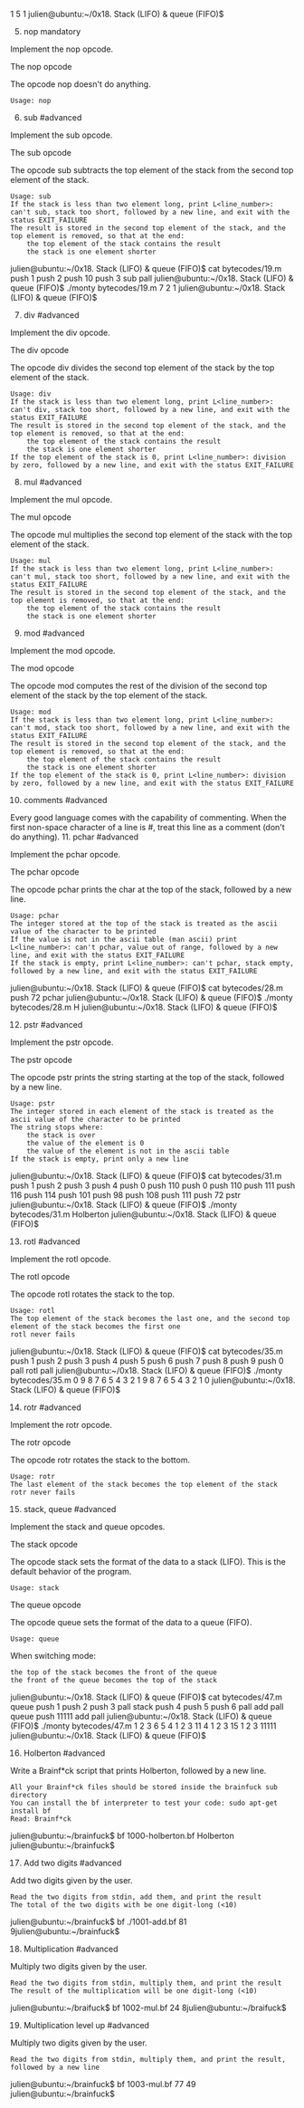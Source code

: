 1
5
1
julien@ubuntu:~/0x18. Stack (LIFO) & queue (FIFO)$

5. nop mandatory

Implement the nop opcode.

The nop opcode

The opcode nop doesn't do anything.

    Usage: nop

6. sub #advanced

Implement the sub opcode.

The sub opcode

The opcode sub subtracts the top element of the stack from the second top element of the stack.

    Usage: sub
    If the stack is less than two element long, print L<line_number>: can't sub, stack too short, followed by a new line, and exit with the status EXIT_FAILURE
    The result is stored in the second top element of the stack, and the top element is removed, so that at the end:
        the top element of the stack contains the result
        the stack is one element shorter

julien@ubuntu:~/0x18. Stack (LIFO) & queue (FIFO)$ cat bytecodes/19.m 
push 1
push 2
push 10
push 3
sub
pall
julien@ubuntu:~/0x18. Stack (LIFO) & queue (FIFO)$ ./monty bytecodes/19.m 
7
2
1
julien@ubuntu:~/0x18. Stack (LIFO) & queue (FIFO)$

7. div #advanced

Implement the div opcode.

The div opcode

The opcode div divides the second top element of the stack by the top element of the stack.

    Usage: div
    If the stack is less than two element long, print L<line_number>: can't div, stack too short, followed by a new line, and exit with the status EXIT_FAILURE
    The result is stored in the second top element of the stack, and the top element is removed, so that at the end:
        the top element of the stack contains the result
        the stack is one element shorter
    If the top element of the stack is 0, print L<line_number>: division by zero, followed by a new line, and exit with the status EXIT_FAILURE

8. mul #advanced

Implement the mul opcode.

The mul opcode

The opcode mul multiplies the second top element of the stack with the top element of the stack.

    Usage: mul
    If the stack is less than two element long, print L<line_number>: can't mul, stack too short, followed by a new line, and exit with the status EXIT_FAILURE
    The result is stored in the second top element of the stack, and the top element is removed, so that at the end:
        the top element of the stack contains the result
        the stack is one element shorter

9. mod #advanced

Implement the mod opcode.

The mod opcode

The opcode mod computes the rest of the division of the second top element of the stack by the top element of the stack.

    Usage: mod
    If the stack is less than two element long, print L<line_number>: can't mod, stack too short, followed by a new line, and exit with the status EXIT_FAILURE
    The result is stored in the second top element of the stack, and the top element is removed, so that at the end:
        the top element of the stack contains the result
        the stack is one element shorter
    If the top element of the stack is 0, print L<line_number>: division by zero, followed by a new line, and exit with the status EXIT_FAILURE

10. comments #advanced

Every good language comes with the capability of commenting. When the first non-space character of a line is #, treat this line as a comment (don't do anything).
11. pchar #advanced

Implement the pchar opcode.

The pchar opcode

The opcode pchar prints the char at the top of the stack, followed by a new line.

    Usage: pchar
    The integer stored at the top of the stack is treated as the ascii value of the character to be printed
    If the value is not in the ascii table (man ascii) print L<line_number>: can't pchar, value out of range, followed by a new line, and exit with the status EXIT_FAILURE
    If the stack is empty, print L<line_number>: can't pchar, stack empty, followed by a new line, and exit with the status EXIT_FAILURE

julien@ubuntu:~/0x18. Stack (LIFO) & queue (FIFO)$ cat bytecodes/28.m 
push 72
pchar
julien@ubuntu:~/0x18. Stack (LIFO) & queue (FIFO)$ ./monty bytecodes/28.m 
H
julien@ubuntu:~/0x18. Stack (LIFO) & queue (FIFO)$

12. pstr #advanced

Implement the pstr opcode.

The pstr opcode

The opcode pstr prints the string starting at the top of the stack, followed by a new line.

    Usage: pstr
    The integer stored in each element of the stack is treated as the ascii value of the character to be printed
    The string stops where:
        the stack is over
        the value of the element is 0
        the value of the element is not in the ascii table
    If the stack is empty, print only a new line

julien@ubuntu:~/0x18. Stack (LIFO) & queue (FIFO)$ cat bytecodes/31.m 
push 1
push 2
push 3
push 4
push 0
push 110
push 0
push 110
push 111
push 116
push 114
push 101
push 98
push 108
push 111
push 72
pstr
julien@ubuntu:~/0x18. Stack (LIFO) & queue (FIFO)$ ./monty bytecodes/31.m 
Holberton
julien@ubuntu:~/0x18. Stack (LIFO) & queue (FIFO)$ 

13. rotl #advanced

Implement the rotl opcode.

The rotl opcode

The opcode rotl rotates the stack to the top.

    Usage: rotl
    The top element of the stack becomes the last one, and the second top element of the stack becomes the first one
    rotl never fails

julien@ubuntu:~/0x18. Stack (LIFO) & queue (FIFO)$ cat bytecodes/35.m 
push 1
push 2
push 3
push 4
push 5
push 6
push 7
push 8
push 9
push 0
pall
rotl
pall
julien@ubuntu:~/0x18. Stack (LIFO) & queue (FIFO)$ ./monty bytecodes/35.m 
0
9
8
7
6
5
4
3
2
1
9
8
7
6
5
4
3
2
1
0
julien@ubuntu:~/0x18. Stack (LIFO) & queue (FIFO)$ 

14. rotr #advanced

Implement the rotr opcode.

The rotr opcode

The opcode rotr rotates the stack to the bottom.

    Usage: rotr
    The last element of the stack becomes the top element of the stack
    rotr never fails

15. stack, queue #advanced

Implement the stack and queue opcodes.

The stack opcode

The opcode stack sets the format of the data to a stack (LIFO). This is the default behavior of the program.

    Usage: stack

The queue opcode

The opcode queue sets the format of the data to a queue (FIFO).

    Usage: queue

When switching mode:

    the top of the stack becomes the front of the queue
    the front of the queue becomes the top of the stack

julien@ubuntu:~/0x18. Stack (LIFO) & queue (FIFO)$ cat bytecodes/47.m
queue
push 1
push 2
push 3
pall
stack
push 4
push 5
push 6
pall
add
pall
queue
push 11111
add
pall
julien@ubuntu:~/0x18. Stack (LIFO) & queue (FIFO)$ ./monty bytecodes/47.m
1
2
3
6
5
4
1
2
3
11
4
1
2
3
15
1
2
3
11111
julien@ubuntu:~/0x18. Stack (LIFO) & queue (FIFO)$ 

16. Holberton #advanced

Write a Brainf*ck script that prints Holberton, followed by a new line.

    All your Brainf*ck files should be stored inside the brainfuck sub directory
    You can install the bf interpreter to test your code: sudo apt-get install bf
    Read: Brainf*ck

julien@ubuntu:~/brainfuck$ bf 1000-holberton.bf 
Holberton
julien@ubuntu:~/brainfuck$ 

17. Add two digits #advanced

Add two digits given by the user.

    Read the two digits from stdin, add them, and print the result
    The total of the two digits with be one digit-long (<10)

julien@ubuntu:~/brainfuck$ bf ./1001-add.bf
81
9julien@ubuntu:~/brainfuck$

18. Multiplication #advanced

Multiply two digits given by the user.

    Read the two digits from stdin, multiply them, and print the result
    The result of the multiplication will be one digit-long (<10)

julien@ubuntu:~/braifuck$ bf 1002-mul.bf
24
8julien@ubuntu:~/braifuck$

19. Multiplication level up #advanced

Multiply two digits given by the user.



    Read the two digits from stdin, multiply them, and print the result, followed by a new line

julien@ubuntu:~/brainfuck$ bf 1003-mul.bf 
77
49
julien@ubuntu:~/brainfuck$ 
